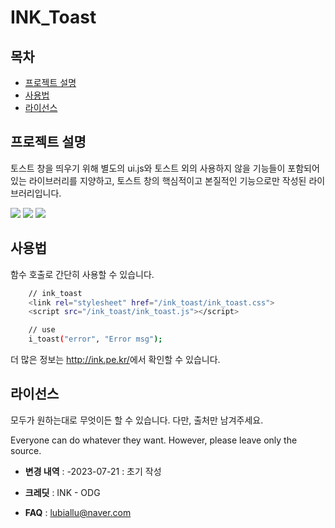 # INK_Toast

## 목차

- [프로젝트 설명](#프로젝트-설명)
- [사용법](#사용법)
- [라이선스](#라이선스)

## 프로젝트 설명

토스트 창을 띄우기 위해 별도의 ui.js와 토스트 외의 사용하지 않을 기능들이 포함되어 있는 라이브러리를 지양하고,
토스트 창의 핵심적이고 본질적인 기능으로만 작성된 라이브러리입니다.

<div align="left">
	<img src="https://img.shields.io/badge/javascript-F7DF1E?style=flat&logo=javascript&logoColor=white" />
	<img src="https://img.shields.io/badge/CSS3-1572B6?style=flat&logo=CSS3&logoColor=white" />
	<img src="https://img.shields.io/badge/SASS-CC6699?style=flat&logo=SASS&logoColor=white" />
</div>


## 사용법

함수 호출로 간단히 사용할 수 있습니다.

```sh
    // ink_toast
    <link rel="stylesheet" href="/ink_toast/ink_toast.css">
    <script src="/ink_toast/ink_toast.js"></script>

    // use
    i_toast("error", "Error msg");
```

더 많은 정보는 <a href="http://ink.pe.kr/">http://ink.pe.kr/</a>에서 확인할 수 있습니다.

## 라이선스
모두가 원하는대로 무엇이든 할 수 있습니다.
다만, 출처만 남겨주세요.

Everyone can do whatever they want.
However, please leave only the source.


- **변경 내역** :
-2023-07-21 : 초기 작성

- **크레딧** : INK - ODG

- **FAQ** : lubiallu@naver.com
